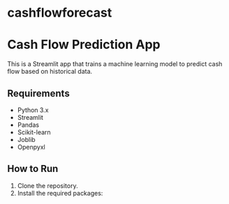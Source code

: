 # cashflowforecast
# Cash Flow Prediction App

This is a Streamlit app that trains a machine learning model to predict cash flow based on historical data.

## Requirements

- Python 3.x
- Streamlit
- Pandas
- Scikit-learn
- Joblib
- Openpyxl

## How to Run

1. Clone the repository.
2. Install the required packages:
